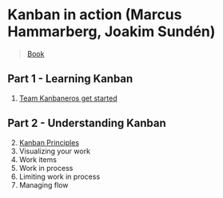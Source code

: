 # Kanban in action (Marcus Hammarberg, Joakim Sundén)

>[Book](https://www.goodreads.com/book/show/17789383-kanban-in-action)

## Part 1 - Learning Kanban

1. [Team Kanbaneros get started](01_kanbaneros.md)

## Part 2 - Understanding Kanban

2. [Kanban Principles](02_kanban_principles.md)
3. Visualizing your work
4. Work items
5. Work in process
6. Limiting work in process
7. Managing flow
